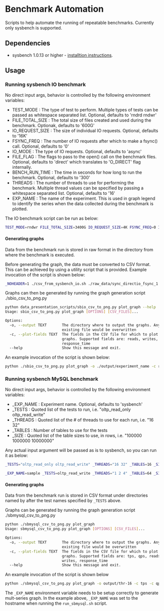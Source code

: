 # Benchmark Automation
Scripts to help automate the running of repeatable benchmarks. Currently only
sysbench is supported.

## Dependencies
* sysbench 1.0.13 or higher - [installtion
   instructions](https://github.com/akopytov/sysbench#installing-from-binary-packages).


## Usage
### Running sysbench IO benchmark
No direct input args, behavior is controlled by the following environment
variables:
* TEST_MODE : The type of test to perform. Multiple types of tests can be
  passed as whitespace separated list. Optional, defaults to 'rndrd rndwr'
* FILE_TOTAL_SIZE : The total size of files created and used during the
  benchmark. Optionak, defaults to '600G'
* IO_REQUEST_SIZE : The size of individual IO requests. Optional, defaults to
  '16K'
* FSYNC_FREQ : The number of IO requests after which to make a fsync() call.
  Optional, defaults to '0'
* IO_MODE : The type of IO requests. Optional, defaults to 'async'
* FILE_FLAG : The flags to pass to the open() call on the benchmark files.
  Optional, defaults to 'direct' which translates to 'O_DIRECT' flag
  internally.
* BENCH_RUN_TIME : The time in seconds for how long to run the benchmark.
  Optional, defaults to '300'
* THREADS : The number of threads to use for performing the benchmark. Multiple
  thread values can be specified by passing a whitespace separated list.
  Optional, defaults to '16'
* EXP_NAME : The name of the experiment. This is used in graph legend to
  identify the series when the data collected during the benchmark is plotted.

The IO benchmark script can be run as below:
```bash
TEST_MODE=rndwr FILE_TOTAL_SIZE=3400G IO_REQUEST_SIZE=4K FSYNC_FREQ=0 IO_MODE=async FILE_FLAG=direct BENCH_RUN_TIME=1200 THREADS="1 16 64 256" EXP_NAME=async_directio_fsync_0 ./run_sbio.sh
```

#### Generating graphs
Data from the benchmark run is stored in raw format in the directory from where
the benchmark is executed.

Before generating the graph, the data must be converted to CSV format. This can
be achieved by using a utility script that is provided. Example invocation of
the script is shown below:
```bash
_NOHEADER=1 ./csv_from_sysbench_io.sh ./raw_data/sync_directio_fsync_1.thr.64.sz.3400G.test.rndwr.txt > ./csv_data/sync_directio_fsync_1.thr.64.sz.3400G.test.rndwr.csv
```

Graphs can then be generated by running the graph generation script ./sbio_csv_to_png.py
```bash
python data_presentation_scripts/sbio_csv_to_png.py plot_graph --help
Usage: sbio_csv_to_png.py plot_graph [OPTIONS] [CSV_FILES]...

Options:
  -o, --output TEXT       The directory where to output the graphs. Any
                          existing file would be overwritten
  -c, --plot-fields TEXT  The fields in the CSV file for which to plot the
                          graphs. Supported fields are: reads, writes, fsyncs,
                          response_time
  --help                  Show this message and exit.
```

An example invocation of the script is shown below:
```bash
python ./sbio_csv_to_png.py plot_graph -o ./output/experiment_name -c reads -c writes -c response_time ./csv_data/experiment_1_name.thr.64.sz.3400G.test.rndwr.csv ./csv_data/experiment_2_name.thr.64.sz.3400G.test.rndwr.csv
```

### Running sysbench MySQL benchmark
No direct input args, behavior is controlled by the following environment
variables:
* _EXP_NAME : Experiment name. Optional, defaults to 'sysbench'
* _TESTS : Quoted list of the tests to run, i.e. "oltp_read_only oltp_read_write"
* _THREADS : Quoted list of the # of threads to use for each run, i.e. "16 32"
* _TABLES : Number of tables to use for the tests
* _SIZE : Quoted list of the table sizes to use, in rows, i.e. "100000 1000000 10000000"

Any actual input argument will be passed as is to sysbench, so you can run it
as below:
```bash
_TESTS="oltp_read_only oltp_read_write" _THREADS="16 32" _TABLES=16 _SIZE="1000 10000" ./run_sbmysql.sh --rand-type=pareto --mysql-host=sbhost --mysql-db=sbtest --time=7200

_EXP_NAME=sample _TESTS=oltp_read_write _THREADS="1 2 4" _TABLES=64 _SIZE="10 100" ./run_sbmysql.sh --mysql-user=sysbench --mysql-password=sysbench --mysql_table_engine=innodb --rand-type=pareto --mysql-db=sbtest --time=60
```

#### Generating graphs
Data from the benchmark run is stored in CSV format under directories named by
after the test names specified by `_TESTS` above.

Graphs can be generated by running the graph generation script ./sbmysql_csv_to_png.py

```bash
python ./sbmysql_csv_to_png.py plot_graph
Usage: sbmysql_csv_to_png.py plot_graph [OPTIONS] [CSV_FILES]...

Options:
  -o, --output TEXT       The directory where to output the graphs. Any
                          existing file would be overwritten
  -c, --plot-fields TEXT  The fields in the CSV file for which to plot the
                          graphs. Supported fields are: tps, qps, reads,
                          writes, response_time
  --help                  Show this message and exit.
```

An example invocation of the script is shown below
```bash
python ./sbmysql_csv_to_png.py plot_graph -o output/thr-16 -c tps -c qps -c response_time 4_4_82-sjc1.thr.16.sz.5000000.test.oltp_read_write.txt 4_4_112-sjc1.thr.16.sz.5000000.test.oltp_read_write.txt 4_4_115-sjc1.thr.16.sz.5000000.test.oltp_read_write.txt
```

The `_EXP_NAME` environment variable needs to be setup correctly to generate
mult-series graph. In the example above, `_EXP_NAME` was set to the hostname
when running the `run_sbmysql.sh` script.
